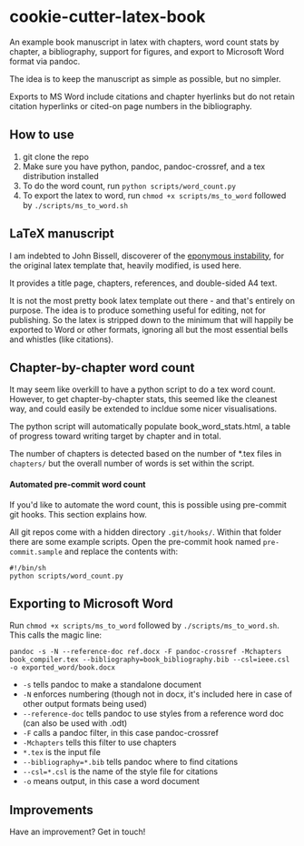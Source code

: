 # cookie-cutter-latex-book
An example book manuscript in latex with chapters, word count stats by chapter, a bibliography, support for figures, and export to Microsoft Word format via pandoc. 

The idea is to keep the manuscript as simple as possible, but no simpler.

Exports to MS Word include citations and chapter hyerlinks but do not retain citation hyperlinks or cited-on page numbers in the bibliography.

## How to use
1. git clone the repo
2. Make sure you have python, pandoc, pandoc-crossref, and a tex distribution  installed
3. To do the word count, run ``python scripts/word_count.py``
4. To export the latex to word, run ``chmod +x scripts/ms_to_word`` followed by ``./scripts/ms_to_word.sh``

## LaTeX manuscript

I am indebted to John Bissell, discoverer of the [eponymous instability](https://doi.org/10.1103/PhysRevLett.105.175001), for the original latex template that, heavily modified, is used here.

It provides a title page, chapters, references, and double-sided A4 text.

It is not the most pretty book latex template out there - and that's entirely on purpose. The idea is to produce something useful for editing, not for publishing. So the latex is stripped down to the minimum that will happily be exported to Word or other formats, ignoring all but the most essential bells and whistles (like citations).

## Chapter-by-chapter word count

It may seem like overkill to have a python script to do a tex word count. However, to get chapter-by-chapter stats, this seemed like the cleanest way, and could easily be extended to incldue some nicer visualisations.

The python script will automatically populate book_word_stats.html, a table of progress toward writing target by chapter and in total.

The number of chapters is detected based on the number of *.tex files in ``chapters/`` but the overall number of words is set within the script.

#### Automated pre-commit word count

If you'd like to automate the word count, this is possible using pre-commit git hooks. This section explains how.

All git repos come with a hidden directory `.git/hooks/`. Within that folder there are some example scripts. Open the pre-commit hook named `pre-commit.sample` and replace the contents with:
```
#!/bin/sh
python scripts/word_count.py
```

## Exporting to Microsoft Word
Run ``chmod +x scripts/ms_to_word`` followed by ``./scripts/ms_to_word.sh``. This calls the magic line:

`pandoc -s -N --reference-doc ref.docx -F pandoc-crossref -Mchapters book_compiler.tex --bibliography=book_bibliography.bib --csl=ieee.csl -o exported_word/book.docx`

- `-s` tells pandoc to make a standalone document
- `-N` enforces numbering (though not in docx, it's included here in case of other output formats being used)
- `--reference-doc` tells pandoc to use styles from a reference word doc (can also be used with .odt)
- `-F` calls a pandoc filter, in this case pandoc-crossref
- `-Mchapters` tells this filter to use chapters
- `*.tex` is the input file
- `--bibliography=*.bib` tells pandoc where to find citations
- `--csl=*.csl` is the name of the style file for citations
- `-o` means output, in this case a word document

## Improvements

Have an improvement? Get in touch!